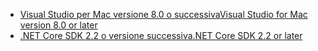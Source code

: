 * [<span data-ttu-id="e3f36-101">Visual Studio per Mac versione 8.0 o successiva</span><span class="sxs-lookup"><span data-stu-id="e3f36-101">Visual Studio for Mac version 8.0 or later</span></span>](https://visualstudio.microsoft.com/downloads/)
* [<span data-ttu-id="e3f36-102">.NET Core SDK 2.2 o versione successiva</span><span class="sxs-lookup"><span data-stu-id="e3f36-102">.NET Core SDK 2.2 or later</span></span>](https://www.microsoft.com/net/download/all)

